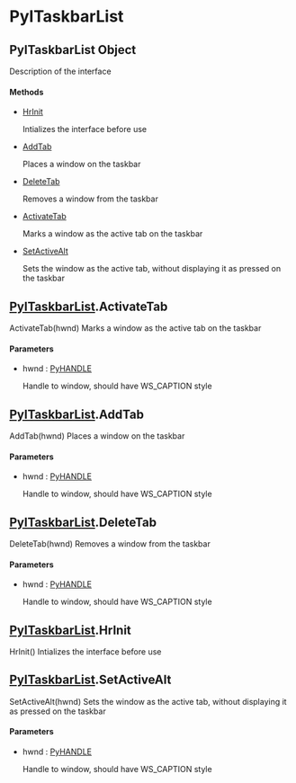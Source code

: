# PyITaskbarList


## PyITaskbarList Object

Description of the interface

#### Methods

  - [HrInit](PyITaskbarList.md#pyitaskbarlisthrinit)

    Intializes the interface before use&nbsp;

  - [AddTab](PyITaskbarList.md#pyitaskbarlistaddtab)

    Places a window on the taskbar&nbsp;

  - [DeleteTab](PyITaskbarList.md#pyitaskbarlistdeletetab)

    Removes a window from the taskbar&nbsp;

  - [ActivateTab](PyITaskbarList.md#pyitaskbarlistactivatetab)

    Marks a window as the active tab on the taskbar&nbsp;

  - [SetActiveAlt](PyITaskbarList.md#pyitaskbarlistsetactivealt)

    Sets the window as the active tab, without displaying it as pressed on the taskbar&nbsp;


## [PyITaskbarList](PyITaskbarList.md#pyitaskbarlist)\.ActivateTab

ActivateTab\(hwnd\)
Marks a window as the active tab on the taskbar

#### Parameters

  - hwnd : [PyHANDLE](PyHANDLE.md)

    Handle to window, should have WS\_CAPTION style


## [PyITaskbarList](PyITaskbarList.md#pyitaskbarlist)\.AddTab

AddTab\(hwnd\)
Places a window on the taskbar

#### Parameters

  - hwnd : [PyHANDLE](PyHANDLE.md)

    Handle to window, should have WS\_CAPTION style


## [PyITaskbarList](PyITaskbarList.md#pyitaskbarlist)\.DeleteTab

DeleteTab\(hwnd\)
Removes a window from the taskbar

#### Parameters

  - hwnd : [PyHANDLE](PyHANDLE.md)

    Handle to window, should have WS\_CAPTION style


## [PyITaskbarList](PyITaskbarList.md#pyitaskbarlist)\.HrInit

HrInit\(\)
Intializes the interface before use


## [PyITaskbarList](PyITaskbarList.md#pyitaskbarlist)\.SetActiveAlt

SetActiveAlt\(hwnd\)
Sets the window as the active tab, without displaying it as pressed on the taskbar

#### Parameters

  - hwnd : [PyHANDLE](PyHANDLE.md)

    Handle to window, should have WS\_CAPTION style